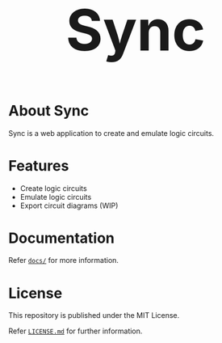 <div style="text-align: center; font-size: 56px">
    <h1>Sync</h1>
</div>

# About Sync

Sync is a web application to create and emulate logic circuits.

# Features

- Create logic circuits
- Emulate logic circuits
- Export circuit diagrams (WIP)

# Documentation

Refer [`docs/`](./docs/ "Documentation") for more information.

# License

This repository is published under the MIT License.

Refer [`LICENSE.md`](./LICENSE.md "License") for further information.
